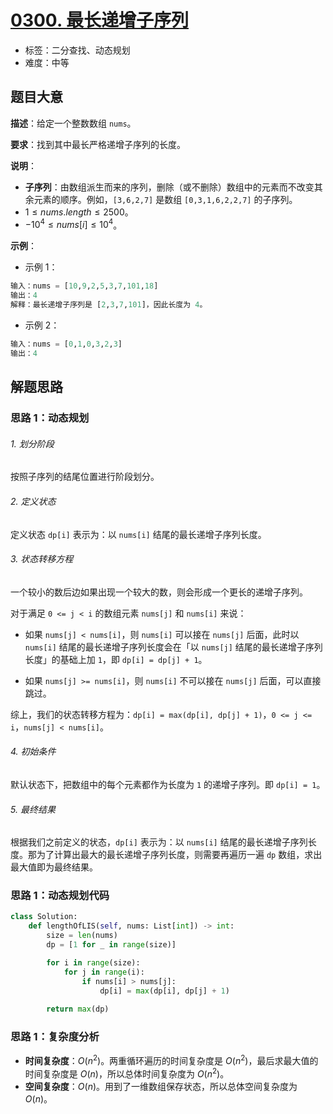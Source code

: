 # [0300. 最长递增子序列](https://leetcode.cn/problems/longest-increasing-subsequence/)

- 标签：二分查找、动态规划
- 难度：中等

## 题目大意

**描述**：给定一个整数数组 `nums`。

**要求**：找到其中最长严格递增子序列的长度。

**说明**：

- **子序列**：由数组派生而来的序列，删除（或不删除）数组中的元素而不改变其余元素的顺序。例如，`[3,6,2,7]` 是数组 `[0,3,1,6,2,2,7]` 的子序列。
- $1 \le nums.length \le 2500$。
- $-10^4 \le nums[i] \le 10^4$。

**示例**：

- 示例 1：

```Python
输入：nums = [10,9,2,5,3,7,101,18]
输出：4
解释：最长递增子序列是 [2,3,7,101]，因此长度为 4。
```

- 示例 2：

```Python
输入：nums = [0,1,0,3,2,3]
输出：4
```

## 解题思路

### 思路 1：动态规划

###### 1. 划分阶段

按照子序列的结尾位置进行阶段划分。

###### 2. 定义状态

定义状态 `dp[i]` 表示为：以 `nums[i]` 结尾的最长递增子序列长度。

###### 3. 状态转移方程

一个较小的数后边如果出现一个较大的数，则会形成一个更长的递增子序列。

对于满足 `0 <= j < i` 的数组元素 `nums[j]` 和 `nums[i]` 来说：

- 如果 `nums[j] < nums[i]`，则 `nums[i]` 可以接在 `nums[j]` 后面，此时以 `nums[i]` 结尾的最长递增子序列长度会在「以 `nums[j]` 结尾的最长递增子序列长度」的基础上加 `1`，即 `dp[i] = dp[j] + 1`。

- 如果 `nums[j] >= nums[i]`，则 `nums[i]` 不可以接在 `nums[j]` 后面，可以直接跳过。

综上，我们的状态转移方程为：`dp[i] = max(dp[i], dp[j] + 1)`，`0 <= j <= i`，`nums[j] < nums[i]`。

###### 4. 初始条件

默认状态下，把数组中的每个元素都作为长度为 `1` 的递增子序列。即 `dp[i] = 1`。

###### 5. 最终结果

根据我们之前定义的状态，`dp[i]` 表示为：以 `nums[i]` 结尾的最长递增子序列长度。那为了计算出最大的最长递增子序列长度，则需要再遍历一遍 `dp` 数组，求出最大值即为最终结果。

### 思路 1：动态规划代码

```Python
class Solution:
    def lengthOfLIS(self, nums: List[int]) -> int:
        size = len(nums)
        dp = [1 for _ in range(size)]

        for i in range(size):
            for j in range(i):
                if nums[i] > nums[j]:
                    dp[i] = max(dp[i], dp[j] + 1)
        
        return max(dp)
```

### 思路 1：复杂度分析

- **时间复杂度**：$O(n^2)$。两重循环遍历的时间复杂度是 $O(n^2)$，最后求最大值的时间复杂度是 $O(n)$，所以总体时间复杂度为 $O(n^2)$。
- **空间复杂度**：$O(n)$。用到了一维数组保存状态，所以总体空间复杂度为 $O(n)$。

